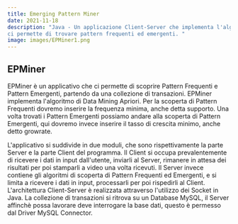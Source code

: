 ```yaml
---
title: Emerging Pattern Miner
date: 2021-11-18
description: "Java - Un applicazione Client-Server che implementa l'algoritmo Apriori, partendo da un dataset in un database MySQL
ci permette di trovare pattern frequenti ed emergenti. "
image: images/EPMiner1.png
---
```


## EPMiner


EPMiner è un applicativo che ci permette di scoprire Pattern Frequenti e Pattern Emergenti, partendo da
una collezione di transazioni.
EPMiner implementa l'algoritmo di Data Mining Apriori.
Per la scoperta di Pattern Frequenti dovremo inserire la frequenza minima, anche detta supporto.
Una volta trovati i Pattern Emergenti possiamo andare alla scoperta di Pattern Emergenti, qui dovremo invece
inserire il tasso di crescita minimo, anche detto growrate.

L'applicativo si suddivide in due moduli, che sono rispettivamente la parte Server e la parte Client del
programma. 
Il Client si occupa prevalentemente di ricevere i dati in input dall'utente, inviarli al Server,
rimanere in attesa dei risultati per poi stamparli a video una volta ricevuti. 
Il Server invece contiene gli algoritmi di scoperta di Pattern Frequenti ed Emergenti, e si limita a ricevere i dati in input, processarli per poi rispedirli al Client.
L'architettura Client-Server è realizzata attraverso l'utilizzo dei Socket in Java.
La collezione di transazioni si ritrova su un Database MySQL, il Server affinchè possa lavorare deve interrogare la
base dati, questo è permesso dal Driver MySQL Connector.
